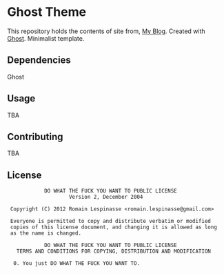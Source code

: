 # Ghost Theme

This repository holds the contents of site from, [My Blog](https://ageng.me).
Created with [Ghost](https://ghost.org). Minimalist template.

## Dependencies

Ghost

## Usage

TBA

## Contributing

TBA

## License

```
            DO WHAT THE FUCK YOU WANT TO PUBLIC LICENSE
                    Version 2, December 2004

 Copyright (C) 2012 Romain Lespinasse <romain.lespinasse@gmail.com>

 Everyone is permitted to copy and distribute verbatim or modified
 copies of this license document, and changing it is allowed as long
 as the name is changed.

            DO WHAT THE FUCK YOU WANT TO PUBLIC LICENSE
   TERMS AND CONDITIONS FOR COPYING, DISTRIBUTION AND MODIFICATION

  0. You just DO WHAT THE FUCK YOU WANT TO.
```
